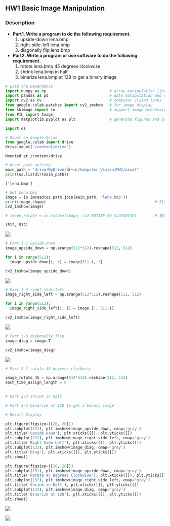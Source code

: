 <div class="cell markdown" id="tiMb0YEnAuV_">

## HW1 Basic Image Manipulation

### Description

  - **Part1. Write a program to do the following requirement.**
    1.  upside-down lena.bmp
    2.  right-side-left lena.bmp
    3.  diagonally flip lena.bmp
  - **Part2. Write a program or use software to do the following
    requirement.**
    1.  rotate lena.bmp 45 degrees clockwise
    2.  shrink lena.bmp in half
    3.  binarize lena.bmp at 128 to get a binary image

</div>

<div class="cell code" data-execution_count="1" id="zgf2EGGIvYcE">

``` python
# Load the Dependency
import numpy as np                            # array manipulation library，用於線性代數、傅立葉轉換與隨機變數
import pandas as pd                           # data manipulation and data analysis
import cv2 as cv                              # computer vision tasks
from google.colab.patches import cv2_imshow   # for image display
from skimage import io                        # support image processing application on python
from PIL import Image
import matplotlib.pyplot as plt               # generate figures and provide GUI toolkit

import os
```

</div>

<div class="cell code" data-execution_count="2" data-colab="{&quot;base_uri&quot;:&quot;https://localhost:8080/&quot;}" id="4Rv5QQKbvc2V" data-outputId="2a04cc77-f99a-402d-d33e-f0b0b20c53e7">

``` python
# Mount on Google Drive
from google.colab import drive
drive.mount('/content/drive')
```

<div class="output stream stdout">

    Mounted at /content/drive

</div>

</div>

<div class="cell code" data-execution_count="3" data-colab="{&quot;base_uri&quot;:&quot;https://localhost:8080/&quot;}" id="PLjxBNb66pG-" data-outputId="8b9cf3bf-75d9-4f75-f600-09da05570078">

``` python
# Asset path setting
main_path = "drive/MyDrive/碩一上/Computer_Vision/HW1/asset"
print(os.listdir(main_path))
```

<div class="output stream stdout">

    ['lena.bmp']

</div>

</div>

<div class="cell code" data-execution_count="4" data-colab="{&quot;height&quot;:546,&quot;base_uri&quot;:&quot;https://localhost:8080/&quot;}" id="TNE5Dbro8KpO" data-outputId="bc2a47ec-d97c-4702-90e8-49c83d2ab0cb">

``` python
# Get Lena.bmp
image = io.imread(os.path.join(main_path, 'lena.bmp'))
print(image.shape)                                                # 512*512
cv2_imshow(image)

# image_rotate = cv.rotate(image, cv2.ROTATE_90_CLOCKWISE)        # 現成函式
```

<div class="output stream stdout">

    (512, 512)

</div>

<div class="output display_data">

![](e6ca430c6d5efa9467749c26b5ff8a308f9e5dd4.png)

</div>

</div>

<div class="cell code" data-execution_count="5" data-colab="{&quot;height&quot;:529,&quot;base_uri&quot;:&quot;https://localhost:8080/&quot;}" id="T5fOqEQ7FQSf" data-outputId="3aaa3ae0-16ee-45f6-b006-535ab2a66c99">

``` python
# Part 1-1 upside-down
image_upside_down = np.arange(512*512).reshape(512, 512)

for i in range(512):
  image_upside_down[i, :] = image[511-i, :]

cv2_imshow(image_upside_down)
```

<div class="output display_data">

![](75678edc61c39b96109f1bc64909070b038a34ef.png)

</div>

</div>

<div class="cell code" data-execution_count="6" data-colab="{&quot;height&quot;:529,&quot;base_uri&quot;:&quot;https://localhost:8080/&quot;}" id="oxocAA1qHvx9" data-outputId="b5de0152-edd0-4964-cdbd-f41f8485762f">

``` python
# Part 1-2 right-side-left
image_right_side_left = np.arange(512*512).reshape(512, 512)

for i in range(512):
  image_right_side_left[:, i] = image [:, 511-i]

cv2_imshow(image_right_side_left)
```

<div class="output display_data">

![](792b1af4afdc6f54e7033c8906e470d464d66c34.png)

</div>

</div>

<div class="cell code" data-execution_count="7" data-colab="{&quot;height&quot;:529,&quot;base_uri&quot;:&quot;https://localhost:8080/&quot;}" id="zm8fyY_LE7qI" data-outputId="95509c52-de1e-4a55-e316-d5e9605ed279">

``` python
# Part 1-3 diagonally flip
image_diag = image.T

cv2_imshow(image_diag)    
```

<div class="output display_data">

![](d54da197b76623fc69a132ff0207f04940fd7049.png)

</div>

</div>

<div class="cell code" data-execution_count="8" id="WbZ3Ztr-Hyp1">

``` python
# Part 2-1 rotate 45 degrees clockwise

image_rotate_45 = np.arange(512*512).reshape(512, 512)
each_time_assign_length = 0  
  
```

</div>

<div class="cell code" data-execution_count="9" id="qJJtIWlrH0cY">

``` python
# Part 2-2 shrink in half
```

</div>

<div class="cell code" data-execution_count="10" id="ufXGHvhNH4Ja">

``` python
# Part 2-3 binarize at 128 to get a binary image
```

</div>

<div class="cell code" data-execution_count="11" data-colab="{&quot;height&quot;:667,&quot;base_uri&quot;:&quot;https://localhost:8080/&quot;}" id="fsQP5N9_H6sJ" data-outputId="e84e4d11-e094-44c6-b94f-f543ae6ce070">

``` python
# Result Display

plt.figure(figsize=([20, 20]))
plt.subplot(131), plt.imshow(image_upside_down, cmap='gray')
plt.title('Upside Down'), plt.xticks([]), plt.yticks([])
plt.subplot(132), plt.imshow(image_right_side_left, cmap='gray')
plt.title('Right Side Left'), plt.xticks([]), plt.yticks([])
plt.subplot(133), plt.imshow(image_diag, cmap='gray')
plt.title('Diag'), plt.xticks([]), plt.yticks([])
plt.show()

plt.figure(figsize=([20, 20]))
plt.subplot(131), plt.imshow(image_upside_down, cmap='gray')
plt.title('Rotate 45 Degrees Clockwise'), plt.xticks([]), plt.yticks([])
plt.subplot(132), plt.imshow(image_right_side_left, cmap='gray')
plt.title('Shrink in Half'), plt.xticks([]), plt.yticks([])
plt.subplot(133), plt.imshow(image_diag, cmap='gray')
plt.title('Binarize at 128'), plt.xticks([]), plt.yticks([])
plt.show()
```

<div class="output display_data">

![](4a929ed1021b3a1f38b68244efe8c6aaa077b535.png)

</div>

<div class="output display_data">

![](6b1fc7ed73b8abee095dd08b8ba3fec2f4684db2.png)

</div>

</div>
